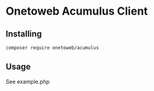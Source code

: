 # Onetoweb Acumulus Client

## Installing

```bash
composer require onetoweb/acumulus
```

## Usage

See example.php